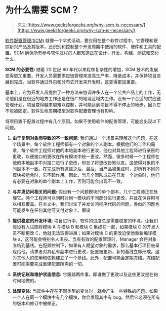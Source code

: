 # 为什么需要 SCM？

> 原文:[https://www.geeksforgeeks.org/why-scm-is-necessary/](https://www.geeksforgeeks.org/why-scm-is-necessary/)

[软件配置管理(SCM)](https://www.geeksforgeeks.org/software-engineering-system-configuration-management/) 就像一个伞式活动，要应用在整个软件过程中。它管理和跟踪新兴产品及其版本，还识别和控制整个开发周期中使用的软件、硬件和工具的配置。SCM 确保所有参与软件过程的人都知道正在设计、开发、构建、测试和交付什么。

**SCM 的必要性:**
随着 20 世纪 60 年代以来程序复杂性的增加，SCM 技术的发展变得更加重要。开发人员需要供应链管理来提高生产率，降低成本，并保持项目进展到完成。当软件通过外包和分布式开发来开发时，这变得更加重要。

基本上，它为开发人员提供了一种方法来协调许多人在一个公共产品上的工作，无论他们是在很近的地方工作还是在很广的地理区域内工作。没有一个合适的供应链管理计划，项目变得越来越难以控制，并可能达到项目不得不停止的地步，因为它不能被固定。软件生命周期模型对软件配置管理也有影响。

将项目置于配置过程中有几个原因。如果不使用软件的配置管理，可能会出现以下问题。

1.  **由于复制对象而导致的不一致问题:**
    我们通过一个场景来理解这个问题，在这个场景中，每个软件工程师都有一个对象的个人副本。根据他们的工作和需求，每个软件工程师对他的本地副本进行更改，他也对其他工程师进行亲密的更改，以便接口的更改在所有模块中统一更改。然而，很多时候一个工程师在他的本地副本中对接口进行了更改，却忘了将更改告知队友。这使得对象的不同副本不一致。在完成所有这些之后，最后，当产品被集成时，即所有不同的模块被组合时，它不起作用。因此，当几个团队成员在开发一个对象时，他们有必要在对象的单个副本上工作，否则可能会出现不一致。

2.  **与并发访问相关的问题:**
    假设有一个问题模块的单个副本，几个工程师正在处理它。两个工程师可以同时对同一模块的不同部分进行更改，并且在保存时可以相互覆盖。在本文中，我们讨论了并发访问程序代码的问题，类似的问题也可能发生在任何其他可交付对象上。假设

3.  **提供稳定的开发环境:**
    项目进行中，软件的进度总是需要稳定的环境。让我们假设有人试图将模块 A 与模块 B 和模块 C 集成在一起，如果模块 C 的开发人员不断更改 C，他就无法取得进展；如果对模块 C 的更改迫使他重新编译模块 a，这可能会特别令人沮丧。当有有效的配置管理时，Manager 会将对象冻结到基线。在配置控制下，如果有人期望对象的需求，那么基本行项目被呈现给他。请求者对其私有副本进行更改，配置被更新，新的基线立即形成。这为其他人的使用和依赖建立了一个基线。此外，配置可能会定期冻结。冻结配置可能需要完成重建配置所需的一切。

4.  **系统记账和维护状态信息:**
    它跟踪两件事，即谁做了更改以及这些更改是在何时何地做的。

5.  **处理变体:**
    当软件中存在不同类型的变体时，就会产生一些特殊的问题。如果一个人在同一个模块中有几个模块，你会发现其中有 bug。然后它必须在所有的版本和修订中被修正。